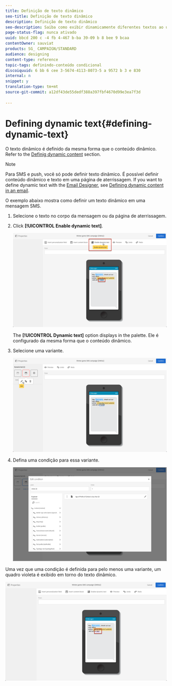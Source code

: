 ```yaml
---
title: Definição de texto dinâmico
seo-title: Definição de texto dinâmico
description: Definição de texto dinâmico
seo-description: Saiba como exibir dinamicamente diferentes textos ao usuário de acordo com as condições definidas no Adobe Campaign.
page-status-flag: nunca ativado
uuid: bbcd 200 c -4 fb 4-467 b-ba 39-09 b 8 bee 9 bcaa
contentOwner: sauviat
products: SG_ CAMPAIGN/STANDARD
audience: designing
content-type: reference
topic-tags: definindo-conteúdo condicional
discoiquuid: 6 bb 6 cee 3-5674-4113-8073-5 a 9572 b 3 e 830
internal: n
snippet: y
translation-type: tm+mt
source-git-commit: a12df43de55dedf388a397fbf4670d99e3ea7f3d

---
```



# Defining dynamic text{#defining-dynamic-text}

O texto dinâmico é definido da mesma forma que o conteúdo dinâmico. Refer to the [Definig dynamic content](../../designing/using/defining-dynamic-content-in-an-email.md) section.

>[!NOTE]
>
>Para SMS e push, você só pode definir texto dinâmico. É possível definir conteúdo dinâmico e texto em uma página de aterrissagem. If you want to define dynamic text with the [Email Designer](../../designing/using/about-email-content-design.md#about-the-email-designer), see [Defining dynamic content in an email](../../designing/using/defining-dynamic-content-in-an-email.md).

O exemplo abaixo mostra como definir um texto dinâmico em uma mensagem SMS.

1. Selecione o texto no corpo da mensagem ou da página de aterrissagem.
1. Click **[!UICONTROL Enable dynamic text]**.

   ![](assets/dynamic_text_sms_1.png)

   The **[!UICONTROL Dynamic text]** option displays in the palette. Ele é configurado da mesma forma que o conteúdo dinâmico.

1. Selecione uma variante.

   ![](assets/dynamic_text_sms_2.png)

1. Defina uma condição para essa variante.

   ![](assets/dynamic_text_sms_4.png)

Uma vez que uma condição é definida para pelo menos uma variante, um quadro violeta é exibido em torno do texto dinâmico.

![](assets/dynamic_text_sms_3.png)

